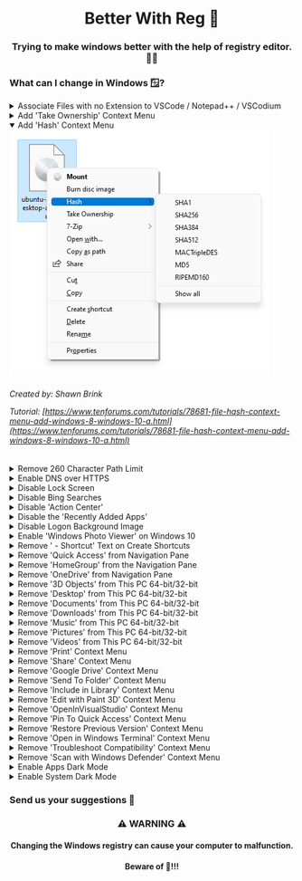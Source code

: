 <p align="center">
  <h1 align="center">Better With Reg 🧊</h1>
  <h3 align="center">Trying to make windows better with the help of registry editor. 👨‍💻</h3>
</p>

### What can I change in Windows 🪟?

<details>
  <summary>Associate Files with no Extension to VSCode / Notepad++ / VSCodium</summary>
  <h3 align="left">😵‍💫</h3>
  <h4 align="left">This item has no description yet.</h4>

  <h6 align="left">
  Created by Unknown</br>
  </h6>
</details>

<details>
  <summary>Add 'Take Ownership' Context Menu</summary>
  <img src="img/takeownership.png" alt="Check Files Hash Sum"/></br>
  <img src="img/takeownership1.png" alt="Check Files Hash Sum"/></br>

  <h6 align="left">
  Created by: Walter Glenn</br>

  Article: [https://www.howtogeek.com/howto/windows-vista/add-take-ownership-to-explorer-right-click-menu-in-vista/](https://www.howtogeek.com/howto/windows-vista/add-take-ownership-to-explorer-right-click-menu-in-vista/)
  </h6>
</details>

<details open>
  <summary>Add 'Hash' Context Menu</summary>
  <img src="img/hashsum.png" alt="Check Files Hash Sum"/></br>
  
  <h6 align="left">
  Created by: Shawn Brink</br>

  Tutorial: [https://www.tenforums.com/tutorials/78681-file-hash-context-menu-add-windows-8-windows-10-a.html](https://www.tenforums.com/tutorials/78681-file-hash-context-menu-add-windows-8-windows-10-a.html)
  </h6>
</details>

<details>
  <summary>Remove 260 Character Path Limit</summary>
  <h3 align="left">🥺</h3>
  <h4 align="left">This item has no description yet.</h4>

  <h6 align="left">
  Created by: Walter Glenn</br>

  Article: [http://www.howtogeek.com/266621/how-to-make-windows-10-accept-file-paths-over-260-characters/](http://www.howtogeek.com/266621/how-to-make-windows-10-accept-file-paths-over-260-characters/)
  </h6>
</details>

<details>
  <summary>Enable DNS over HTTPS</summary>
  <h3 align="left">😭</h3>
  <h4 align="left">This item has no description yet.</h4>

  <h6 align="left">
  Created by Unknown</br>
  </h6>
</details>

<details>
  <summary>Disable Lock Screen</summary>
  <h3 align="left">😣</h3>
  <h4 align="left">This item has no description yet.</h4>

  <h6 align="left">
  Created by Unknown</br>
  </h6>
</details>

<details>
  <summary>Disable Bing Searches</summary>
  <h3 align="left">😫</h3>
  <h4 align="left">This item has no description yet.</h4>

  <h6 align="left">
  Created by: Chris Hoffman and Josh Hendrickson</br>
  
  Article: [https://www.howtogeek.com/224159/how-to-disable-bing-in-the-windows-10-start-menu/](https://www.howtogeek.com/224159/how-to-disable-bing-in-the-windows-10-start-menu/)
  </h6>
</details>

<details>
  <summary>Disable 'Action Center'</summary>
  <h3 align="left">😩</h3>
  <h4 align="left">This item has no description yet.</h4>

  <h6 align="left">
  Created by Unknown</br>
  </h6>
</details>

<details>
  <summary>Disable the 'Recently Added Apps'</summary>
  <h3 align="left">😧</h3>
  <h4 align="left">This item has no description yet.</h4>

  <h6 align="left">
  Created by Unknown</br>
  </h6>
</details>

<details>
  <summary>Disable Logon Background Image</summary>
  <h3 align="left">😧</h3>
  <h4 align="left">This item has no description yet.</h4>

  <h6 align="left">
  Created by Unknown</br>
  </h6>
</details>

<details>
  <summary>Enable 'Windows Photo Viewer' on Windows 10</summary>
  <h3 align="left">😧</h3>
  <h4 align="left">This item has no description yet.</h4>

  <h6 align="left">
  Created by Walter Glenn</br>
  
  Article: [https://www.howtogeek.com/225844/how-to-make-windows-photo-viewer-your-default-image-viewer-on-windows-10/](https://www.howtogeek.com/225844/how-to-make-windows-photo-viewer-your-default-image-viewer-on-windows-10/)
  </h6>
</details>

<details>
  <summary>Remove ' - Shortcut' Text on Create Shortcuts</summary>
  <h3 align="left">😧</h3>
  <h4 align="left">This item has no description yet.</h4>

  <h6 align="left">
  Created by: Walter Glenn</br>

  Article: [http://www.howtogeek.com/281753/how-to-remove-the-shortcut-text-from-new-shortcuts-in-windows/](http://www.howtogeek.com/281753/how-to-remove-the-shortcut-text-from-new-shortcuts-in-windows/)
  </h6>
</details>

<details>
  <summary>Remove 'Quick Access' from Navigation Pane</summary>
  <h3 align="left">😧</h3>
  <h4 align="left">This item has no description yet.</h4>

  <h6 align="left">
  Created by: Shawn Brink</br>
  
  Tutorial: [https://www.tenforums.com/tutorials/4844-remove-quick-access-navigation-pane-windows-10-a.html](https://www.tenforums.com/tutorials/4844-remove-quick-access-navigation-pane-windows-10-a.html)
  </h6>
</details>

<details>
  <summary>Remove 'HomeGroup' from the Navigation Pane</summary>
  <h3 align="left">😧</h3>
  <h4 align="left">This item has no description yet.</h4>

  <h6 align="left">
  Created by: Shawn Brink</br>

  Tutorial: [https://www.tenforums.com/tutorials/4870-homegroup-navigation-pane-add-remove-windows-10-a.html](https://www.tenforums.com/tutorials/4870-homegroup-navigation-pane-add-remove-windows-10-a.html)
  </h6>
</details>

<details>
  <summary>Remove 'OneDrive' from Navigation Pane</summary>
  <h3 align="left">😧</h3>
  <h4 align="left">This item has no description yet.</h4>

  <h6 align="left">
  Created by: Shawn Brink</br>
  
  Tutorial: [http://www.tenforums.com/tutorials/4818-onedrive-add-remove-navigation-pane-windows-10-a.html](http://www.tenforums.com/tutorials/4818-onedrive-add-remove-navigation-pane-windows-10-a.html)
  </h6>
</details>

<details>
  <summary>Remove '3D Objects' from This PC 64-bit/32-bit</summary>
  <h3 align="left">😧</h3>
  <h4 align="left">This item has no description yet.</h4>

  <h6 align="left">
  Created by Chris Hoffman</br>

  Article: [https://www.howtogeek.com/222057/how-to-remove-the-folders-from-%E2%80%9Cthis-pc%E2%80%9D-on-windows-10/](https://www.howtogeek.com/222057/how-to-remove-the-folders-from-%E2%80%9Cthis-pc%E2%80%9D-on-windows-10/)
  </h6>
</details>

<details>
  <summary>Remove 'Desktop' from This PC 64-bit/32-bit</summary>
  <h3 align="left">😧</h3>
  <h4 align="left">This item has no description yet.</h4>

  <h6 align="left">
  Created by Chris Hoffman</br>

  Article: [https://www.howtogeek.com/222057/how-to-remove-the-folders-from-%E2%80%9Cthis-pc%E2%80%9D-on-windows-10/](https://www.howtogeek.com/222057/how-to-remove-the-folders-from-%E2%80%9Cthis-pc%E2%80%9D-on-windows-10/)
  </h6>
</details>

<details>
  <summary>Remove 'Documents' from This PC 64-bit/32-bit</summary>
  <h3 align="left">😧</h3>
  <h4 align="left">This item has no description yet.</h4>

  <h6 align="left">
  Created by Chris Hoffman</br>

  Article: [https://www.howtogeek.com/222057/how-to-remove-the-folders-from-%E2%80%9Cthis-pc%E2%80%9D-on-windows-10/](https://www.howtogeek.com/222057/how-to-remove-the-folders-from-%E2%80%9Cthis-pc%E2%80%9D-on-windows-10/)
  </h6>
</details>

<details>
  <summary>Remove 'Downloads' from This PC 64-bit/32-bit</summary>
  <h3 align="left">😧</h3>
  <h4 align="left">This item has no description yet.</h4>

  <h6 align="left">
  Created by Chris Hoffman</br>

  Article: [https://www.howtogeek.com/222057/how-to-remove-the-folders-from-%E2%80%9Cthis-pc%E2%80%9D-on-windows-10/](https://www.howtogeek.com/222057/how-to-remove-the-folders-from-%E2%80%9Cthis-pc%E2%80%9D-on-windows-10/)
  </h6>
</details>

<details>
  <summary>Remove 'Music' from This PC 64-bit/32-bit</summary>
  <h3 align="left">😧</h3>
  <h4 align="left">This item has no description yet.</h4>

  <h6 align="left">
  Created by Chris Hoffman</br>

  Article: [https://www.howtogeek.com/222057/how-to-remove-the-folders-from-%E2%80%9Cthis-pc%E2%80%9D-on-windows-10/](https://www.howtogeek.com/222057/how-to-remove-the-folders-from-%E2%80%9Cthis-pc%E2%80%9D-on-windows-10/)
  </h6>
</details>

<details>
  <summary>Remove 'Pictures' from This PC 64-bit/32-bit</summary>
  <h3 align="left">😧</h3>
  <h4 align="left">This item has no description yet.</h4>

  <h6 align="left">
  Created by Chris Hoffman</br>

  Article: [https://www.howtogeek.com/222057/how-to-remove-the-folders-from-%E2%80%9Cthis-pc%E2%80%9D-on-windows-10/](https://www.howtogeek.com/222057/how-to-remove-the-folders-from-%E2%80%9Cthis-pc%E2%80%9D-on-windows-10/)
  </h6>
</details>

<details>
  <summary>Remove 'Videos' from This PC 64-bit/32-bit</summary>
  <h3 align="left">😧</h3>
  <h4 align="left">This item has no description yet.</h4>

  <h6 align="left">
  Created by Chris Hoffman</br>

  Article: [https://www.howtogeek.com/222057/how-to-remove-the-folders-from-%E2%80%9Cthis-pc%E2%80%9D-on-windows-10/](https://www.howtogeek.com/222057/how-to-remove-the-folders-from-%E2%80%9Cthis-pc%E2%80%9D-on-windows-10/)
  </h6>
</details>

<details>
  <summary>Remove 'Print' Context Menu</summary>
  <h3 align="left">😧</h3>
  <h4 align="left">This item has no description yet.</h4>

  <h6 align="left">
  Created by Unknown</br>
  </h6>
</details>

<details>
  <summary>Remove 'Share' Context Menu</summary>
  <h3 align="left">😧</h3>
  <h4 align="left">This item has no description yet.</h4>

  <h6 align="left">
  Created by Unknown</br>
  </h6>
</details>

<details>
  <summary>Remove 'Google Drive' Context Menu</summary>
  <h3 align="left">😧</h3>
  <h4 align="left">This item has no description yet.</h4>

  <h6 align="left">
  Created by: Shawn Brink</br>
  
  Tutorial: [https://www.tenforums.com/tutorials/158948-how-add-remove-google-drive-context-menu-windows.html](https://www.tenforums.com/tutorials/158948-how-add-remove-google-drive-context-menu-windows.html)
  </h6>
</details>

<details>
  <summary>Remove 'Send To Folder' Context Menu</summary>
  <h3 align="left">😧</h3>
  <h4 align="left">This item has no description yet.</h4>

  <h6 align="left">
  Created by Unknown</br>
  </h6>
</details>

<details>
  <summary>Remove 'Include in Library' Context Menu</summary>
  <h3 align="left">😧</h3>
  <h4 align="left">This item has no description yet.</h4>

  <h6 align="left">
  Created by Unknown</br>
  </h6>
</details>

<details>
  <summary>Remove 'Edit with Paint 3D' Context Menu</summary>
  <h3 align="left">😧</h3>
  <h4 align="left">This item has no description yet.</h4>

  <h6 align="left">
  Created by Unknown</br>
  </h6>
</details>

<details>
  <summary>Remove 'OpenInVisualStudio' Context Menu</summary>
  <h3 align="left">😧</h3>
  <h4 align="left">This item has no description yet.</h4>

  <h6 align="left">
  Created by Unknown</br>
  </h6>
</details>

<details>
  <summary>Remove 'Pin To Quick Access' Context Menu</summary>
  <h3 align="left">😧</h3>
  <h4 align="left">This item has no description yet.</h4>

  <h6 align="left">

  Article: [https://winaero.com/remove-pin-quick-access-menu-windows-10/](https://winaero.com/remove-pin-quick-access-menu-windows-10/)
  </h6>
</details>

<details>
  <summary>Remove 'Restore Previous Version' Context Menu</summary>
  <h3 align="left">😧</h3>
  <h4 align="left">This item has no description yet.</h4>

  <h6 align="left">
  Created by Unknown</br>
  </h6>
</details>

<details>
  <summary>Remove 'Open in Windows Terminal' Context Menu</summary>
  <h3 align="left">😧</h3>
  <h4 align="left">This item has no description yet.</h4>

  <h6 align="left">
  Created by Unknown</br>
  </h6>
</details>

<details>
  <summary>Remove 'Troubleshoot Compatibility' Context Menu</summary>
  <h3 align="left">😧</h3>
  <h4 align="left">This item has no description yet.</h4>

  <h6 align="left">
  Created by Unknown</br>
  </h6>
</details>

<details>
  <summary>Remove 'Scan with Windows Defender' Context Menu</summary>
  <h3 align="left">😧</h3>
  <h4 align="left">This item has no description yet.</h4>

  <h6 align="left">
  Created by Unknown</br>
  </h6>
</details>

<details>
  <summary>Enable Apps Dark Mode</summary>
  <h3 align="left">😧</h3>
  <h4 align="left">This item has no description yet.</h4>

  <h6 align="left">
  Created by Unknown</br>
  </h6>
</details>

<details>
  <summary>Enable System Dark Mode</summary>
  <h3 align="left">😧</h3>
  <h4 align="left">This item has no description yet.</h4>

  <h6 align="left">
  Created by Unknown</br>
  </h6>
</details>

<h3 align="left" style="border-bottom: none">Send us your suggestions 🤝</h3>

<p align="center">
  <h3 align="center">⚠️ WARNING ⚠️</h3>
  <h4 align="center">Changing the Windows registry can cause your computer to malfunction.</h4>
  <h4 align="center">Beware of 🐛!!!</h4>
</p>
